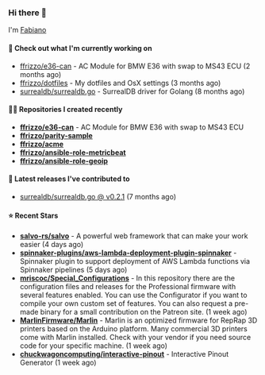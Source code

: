 ### Hi there 👋

I'm [Fabiano](https://ffrizzo.com)

#### 👷 Check out what I'm currently working on


- [ffrizzo/e36-can](https://github.com/ffrizzo/e36-can) - AC Module for BMW E36 with swap to MS43 ECU (2 months ago)
- [ffrizzo/dotfiles](https://github.com/ffrizzo/dotfiles) - My dotfiles and OsX settings (3 months ago)
- [surrealdb/surrealdb.go](https://github.com/surrealdb/surrealdb.go) - SurrealDB driver for Golang (8 months ago)

#### 👨‍💻 Repositories I created recently
- **[ffrizzo/e36-can](https://github.com/ffrizzo/e36-can)** - AC Module for BMW E36 with swap to MS43 ECU
- **[ffrizzo/parity-sample](https://github.com/ffrizzo/parity-sample)**
- **[ffrizzo/acme](https://github.com/ffrizzo/acme)**
- **[ffrizzo/ansible-role-metricbeat](https://github.com/ffrizzo/ansible-role-metricbeat)**
- **[ffrizzo/ansible-role-geoip](https://github.com/ffrizzo/ansible-role-geoip)**

#### 🚀 Latest releases I've contributed to


- [surrealdb/surrealdb.go @ v0.2.1](https://github.com/surrealdb/surrealdb.go/releases/tag/v0.2.1) (7 months ago)

#### ⭐ Recent Stars


- **[salvo-rs/salvo](https://github.com/salvo-rs/salvo)** - A powerful web framework that can make your work easier (4 days ago)
- **[spinnaker-plugins/aws-lambda-deployment-plugin-spinnaker](https://github.com/spinnaker-plugins/aws-lambda-deployment-plugin-spinnaker)** - Spinnaker plugin to support deployment of AWS Lambda functions via Spinnaker pipelines (5 days ago)
- **[mriscoc/Special_Configurations](https://github.com/mriscoc/Special_Configurations)** - In this repository there are the configuration files and releases for the Professional firmware with several features enabled. You can use the Configurator if you want to compile your own custom set of features. You can also request a pre-made binary for a small contribution on the Patreon site. (1 week ago)
- **[MarlinFirmware/Marlin](https://github.com/MarlinFirmware/Marlin)** - Marlin is an optimized firmware for RepRap 3D printers based on the Arduino platform. Many commercial 3D printers come with Marlin installed. Check with your vendor if you need source code for your specific machine. (1 week ago)
- **[chuckwagoncomputing/interactive-pinout](https://github.com/chuckwagoncomputing/interactive-pinout)** - Interactive Pinout Generator (1 week ago)
